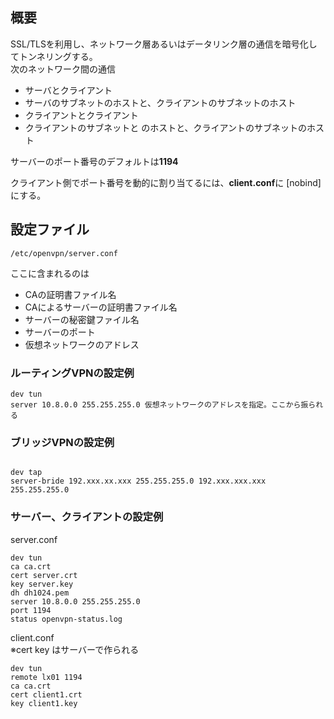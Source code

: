 ## 概要

SSL/TLSを利用し、ネットワーク層あるいはデータリンク層の通信を暗号化してトンネリングする。  
次のネットワーク間の通信

- サーバとクライアント
- サーバのサブネットのホストと、クライアントのサブネットのホスト
- クライアントとクライアント
- クライアントのサブネットと のホストと、クライアントのサブネットのホスト

サーバーのポート番号のデフォルトは<b>1194</b>

クライアント側でポート番号を動的に割り当てるには、<b>client.conf</b>に [nobind] にする。

## 設定ファイル

```
/etc/openvpn/server.conf
```

ここに含まれるのは

- CAの証明書ファイル名
- CAによるサーバーの証明書ファイル名
- サーバーの秘密鍵ファイル名
- サーバーのポート
- 仮想ネットワークのアドレス

### ルーティングVPNの設定例

```
dev tun
server 10.8.0.0 255.255.255.0 仮想ネットワークのアドレスを指定。ここから振られる

```

### ブリッジVPNの設定例


```

dev tap
server-bride 192.xxx.xx.xxx 255.255.255.0 192.xxx.xxx.xxx 255.255.255.0
```

### サーバー、クライアントの設定例

server.conf

```
dev tun
ca ca.crt
cert server.crt
key server.key
dh dh1024.pem
server 10.8.0.0 255.255.255.0
port 1194
status openvpn-status.log

```

client.conf  
※cert key はサーバーで作られる

```
dev tun
remote lx01 1194
ca ca.crt
cert client1.crt
key client1.key

```